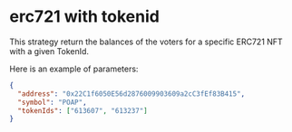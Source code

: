 # erc721 with tokenid

This strategy return the balances of the voters for a specific ERC721 NFT with a given TokenId.

Here is an example of parameters:

```json
{
  "address": "0x22C1f6050E56d2876009903609a2cC3fEf83B415",
  "symbol": "POAP",
  "tokenIds": ["613607", "613237"]
}
```
